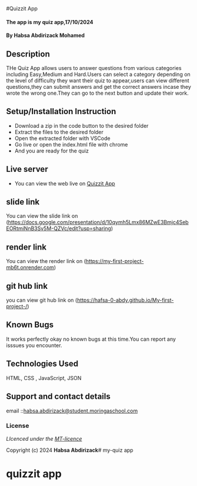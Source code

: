 #Quizzit App
#### The app is my quiz app,17/10/2024
#### **By Habsa Abdirizack Mohamed**
## Description
THe Quiz App allows users to answer questions from various categories including Easy,Medium and Hard.Users can select a category depending on the level of difficulty they want their quiz to appear,users can view different questions,they can submit answers and get the correct answers incase they wrote the wrong one.They can go to the next button and update their work.

## Setup/Installation Instruction
* Download a zip in the code button to the desired folder
* Extract the files to the desired folder
* Open the extracted folder with VSCode
* Go live or open the index.html file with chrome
* And you are ready for the quiz

## Live server
* You can view the web live on [Quizzit App](https://github.com/hafsa-0-abdy/My-first-project-.git)

## slide link
You can view the slide link on (https://docs.google.com/presentation/d/10qymh5Lmx86MZwE3Bmjc4SebEORtmiNnB3Sv5M-QZVc/edit?usp=sharing)

## render link 
 You can view the render link on (https://my-first-project-mb6t.onrender.com)

## git hub link 
 you can view git hub link on (https://hafsa-0-abdy.github.io/My-first-project-/)

## Known Bugs
It works perfectly okay no known bugs at this time.You can report any isssues you encounter.

## Technologies Used
HTML, CSS , JavaScript, JSON

## Support and contact details
email ::habsa.abdirizack@student.moringaschool.com

### License
*LIcenced under the [MT-licence](https://github.com/hafsa-0-abdy/My-first-project-.git)*

Copyright (c) 2024 **Habsa Abdirizack**# my-quiz app
# quizzit app
